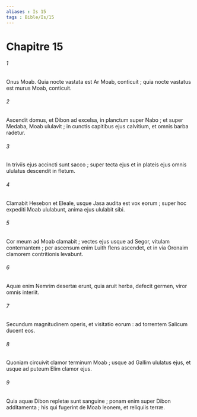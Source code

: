 ```yaml
---
aliases : Is 15
tags : Bible/Is/15
---
```


# Chapitre 15

###### 1
Onus Moab. Quia nocte vastata est Ar Moab, conticuit ; quia nocte vastatus est murus Moab, conticuit.
###### 2
Ascendit domus, et Dibon ad excelsa, in planctum super Nabo ; et super Medaba, Moab ululavit ; in cunctis capitibus ejus calvitium, et omnis barba radetur.
###### 3
In triviis ejus accincti sunt sacco ; super tecta ejus et in plateis ejus omnis ululatus descendit in fletum.
###### 4
Clamabit Hesebon et Eleale, usque Jasa audita est vox eorum ; super hoc expediti Moab ululabunt, anima ejus ululabit sibi.
###### 5
Cor meum ad Moab clamabit ; vectes ejus usque ad Segor, vitulam conternantem ; per ascensum enim Luith flens ascendet, et in via Oronaim clamorem contritionis levabunt.
###### 6
Aquæ enim Nemrim desertæ erunt, quia aruit herba, defecit germen, viror omnis interiit.
###### 7
Secundum magnitudinem operis, et visitatio eorum : ad torrentem Salicum ducent eos.
###### 8
Quoniam circuivit clamor terminum Moab ; usque ad Gallim ululatus ejus, et usque ad puteum Elim clamor ejus.
###### 9
Quia aquæ Dibon repletæ sunt sanguine ; ponam enim super Dibon additamenta ; his qui fugerint de Moab leonem, et reliquiis terræ.
